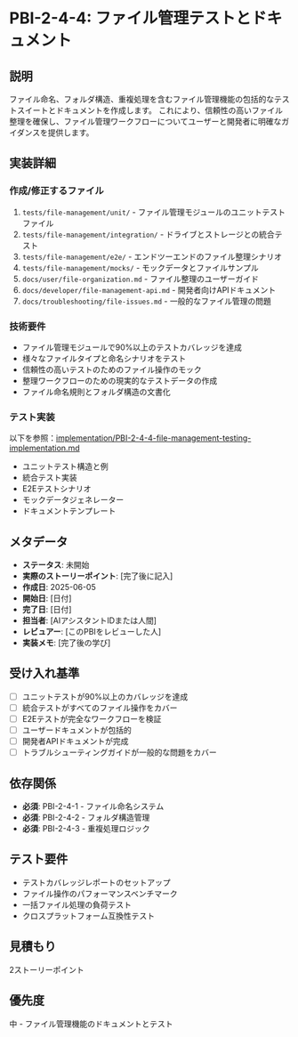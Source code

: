 # PBI-2-4-4: ファイル管理テストとドキュメント

## 説明

ファイル命名、フォルダ構造、重複処理を含むファイル管理機能の包括的なテストスイートとドキュメントを作成します。
これにより、信頼性の高いファイル整理を確保し、ファイル管理ワークフローについてユーザーと開発者に明確なガイダンスを提供します。

## 実装詳細

### 作成/修正するファイル

1. `tests/file-management/unit/` - ファイル管理モジュールのユニットテストファイル
2. `tests/file-management/integration/` - ドライブとストレージとの統合テスト
3. `tests/file-management/e2e/` - エンドツーエンドのファイル整理シナリオ
4. `tests/file-management/mocks/` - モックデータとファイルサンプル
5. `docs/user/file-organization.md` - ファイル整理のユーザーガイド
6. `docs/developer/file-management-api.md` - 開発者向けAPIドキュメント
7. `docs/troubleshooting/file-issues.md` - 一般的なファイル管理の問題

### 技術要件

- ファイル管理モジュールで90%以上のテストカバレッジを達成
- 様々なファイルタイプと命名シナリオをテスト
- 信頼性の高いテストのためのファイル操作のモック
- 整理ワークフローのための現実的なテストデータの作成
- ファイル命名規則とフォルダ構造の文書化

### テスト実装

以下を参照：[implementation/PBI-2-4-4-file-management-testing-implementation.md](implementation/PBI-2-4-4-file-management-testing-implementation.md)

- ユニットテスト構造と例
- 統合テスト実装
- E2Eテストシナリオ
- モックデータジェネレーター
- ドキュメントテンプレート

## メタデータ

- **ステータス**: 未開始
- **実際のストーリーポイント**: [完了後に記入]
- **作成日**: 2025-06-05
- **開始日**: [日付]
- **完了日**: [日付]
- **担当者**: [AIアシスタントIDまたは人間]
- **レビュアー**: [このPBIをレビューした人]
- **実装メモ**: [完了後の学び]

## 受け入れ基準

- [ ] ユニットテストが90%以上のカバレッジを達成
- [ ] 統合テストがすべてのファイル操作をカバー
- [ ] E2Eテストが完全なワークフローを検証
- [ ] ユーザードキュメントが包括的
- [ ] 開発者APIドキュメントが完成
- [ ] トラブルシューティングガイドが一般的な問題をカバー

## 依存関係

- **必須**: PBI-2-4-1 - ファイル命名システム
- **必須**: PBI-2-4-2 - フォルダ構造管理
- **必須**: PBI-2-4-3 - 重複処理ロジック

## テスト要件

- テストカバレッジレポートのセットアップ
- ファイル操作のパフォーマンスベンチマーク
- 一括ファイル処理の負荷テスト
- クロスプラットフォーム互換性テスト

## 見積もり

2ストーリーポイント

## 優先度

中 - ファイル管理機能のドキュメントとテスト
